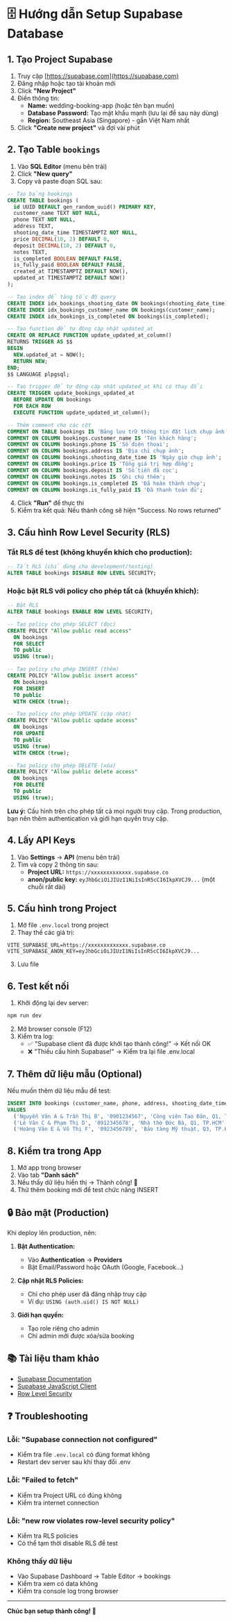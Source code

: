 # 🗄️ Hướng dẫn Setup Supabase Database

## 1. Tạo Project Supabase

1. Truy cập [https://supabase.com](https://supabase.com)
2. Đăng nhập hoặc tạo tài khoản mới
3. Click **"New Project"**
4. Điền thông tin:
   - **Name:** wedding-booking-app (hoặc tên bạn muốn)
   - **Database Password:** Tạo mật khẩu mạnh (lưu lại để sau này dùng)
   - **Region:** Southeast Asia (Singapore) - gần Việt Nam nhất
5. Click **"Create new project"** và đợi vài phút

## 2. Tạo Table `bookings`

1. Vào **SQL Editor** (menu bên trái)
2. Click **"New query"**
3. Copy và paste đoạn SQL sau:

```sql
-- Tạo bảng bookings
CREATE TABLE bookings (
  id UUID DEFAULT gen_random_uuid() PRIMARY KEY,
  customer_name TEXT NOT NULL,
  phone TEXT NOT NULL,
  address TEXT,
  shooting_date_time TIMESTAMPTZ NOT NULL,
  price DECIMAL(10, 2) DEFAULT 0,
  deposit DECIMAL(10, 2) DEFAULT 0,
  notes TEXT,
  is_completed BOOLEAN DEFAULT FALSE,
  is_fully_paid BOOLEAN DEFAULT FALSE,
  created_at TIMESTAMPTZ DEFAULT NOW(),
  updated_at TIMESTAMPTZ DEFAULT NOW()
);

-- Tạo index để tăng tốc độ query
CREATE INDEX idx_bookings_shooting_date ON bookings(shooting_date_time);
CREATE INDEX idx_bookings_customer_name ON bookings(customer_name);
CREATE INDEX idx_bookings_is_completed ON bookings(is_completed);

-- Tạo function để tự động cập nhật updated_at
CREATE OR REPLACE FUNCTION update_updated_at_column()
RETURNS TRIGGER AS $$
BEGIN
  NEW.updated_at = NOW();
  RETURN NEW;
END;
$$ LANGUAGE plpgsql;

-- Tạo trigger để tự động cập nhật updated_at khi có thay đổi
CREATE TRIGGER update_bookings_updated_at
  BEFORE UPDATE ON bookings
  FOR EACH ROW
  EXECUTE FUNCTION update_updated_at_column();

-- Thêm comment cho các cột
COMMENT ON TABLE bookings IS 'Bảng lưu trữ thông tin đặt lịch chụp ảnh cưới';
COMMENT ON COLUMN bookings.customer_name IS 'Tên khách hàng';
COMMENT ON COLUMN bookings.phone IS 'Số điện thoại';
COMMENT ON COLUMN bookings.address IS 'Địa chỉ chụp ảnh';
COMMENT ON COLUMN bookings.shooting_date_time IS 'Ngày giờ chụp ảnh';
COMMENT ON COLUMN bookings.price IS 'Tổng giá trị hợp đồng';
COMMENT ON COLUMN bookings.deposit IS 'Số tiền đã cọc';
COMMENT ON COLUMN bookings.notes IS 'Ghi chú thêm';
COMMENT ON COLUMN bookings.is_completed IS 'Đã hoàn thành chụp';
COMMENT ON COLUMN bookings.is_fully_paid IS 'Đã thanh toán đủ';
```

4. Click **"Run"** để thực thi
5. Kiểm tra kết quả: Nếu thành công sẽ hiện "Success. No rows returned"

## 3. Cấu hình Row Level Security (RLS)

### Tắt RLS để test (không khuyến khích cho production):

```sql
-- Tắt RLS (chỉ dùng cho development/testing)
ALTER TABLE bookings DISABLE ROW LEVEL SECURITY;
```

### Hoặc bật RLS với policy cho phép tất cả (khuyến khích):

```sql
-- Bật RLS
ALTER TABLE bookings ENABLE ROW LEVEL SECURITY;

-- Tạo policy cho phép SELECT (đọc)
CREATE POLICY "Allow public read access"
  ON bookings
  FOR SELECT
  TO public
  USING (true);

-- Tạo policy cho phép INSERT (thêm)
CREATE POLICY "Allow public insert access"
  ON bookings
  FOR INSERT
  TO public
  WITH CHECK (true);

-- Tạo policy cho phép UPDATE (cập nhật)
CREATE POLICY "Allow public update access"
  ON bookings
  FOR UPDATE
  TO public
  USING (true)
  WITH CHECK (true);

-- Tạo policy cho phép DELETE (xóa)
CREATE POLICY "Allow public delete access"
  ON bookings
  FOR DELETE
  TO public
  USING (true);
```

**Lưu ý:** Cấu hình trên cho phép tất cả mọi người truy cập. Trong production, bạn nên thêm authentication và giới hạn quyền truy cập.

## 4. Lấy API Keys

1. Vào **Settings** → **API** (menu bên trái)
2. Tìm và copy 2 thông tin sau:
   - **Project URL:** `https://xxxxxxxxxxxxx.supabase.co`
   - **anon/public key:** `eyJhbGciOiJIUzI1NiIsInR5cCI6IkpXVCJ9...` (một chuỗi rất dài)

## 5. Cấu hình trong Project

1. Mở file `.env.local` trong project
2. Thay thế các giá trị:

```env
VITE_SUPABASE_URL=https://xxxxxxxxxxxxx.supabase.co
VITE_SUPABASE_ANON_KEY=eyJhbGciOiJIUzI1NiIsInR5cCI6IkpXVCJ9...
```

3. Lưu file

## 6. Test kết nối

1. Khởi động lại dev server:
```bash
npm run dev
```

2. Mở browser console (F12)
3. Kiểm tra log:
   - ✅ "Supabase client đã được khởi tạo thành công!" → Kết nối OK
   - ❌ "Thiếu cấu hình Supabase!" → Kiểm tra lại file .env.local

## 7. Thêm dữ liệu mẫu (Optional)

Nếu muốn thêm dữ liệu mẫu để test:

```sql
INSERT INTO bookings (customer_name, phone, address, shooting_date_time, price, deposit, notes)
VALUES 
  ('Nguyễn Văn A & Trần Thị B', '0901234567', 'Công viên Tao Đàn, Q1, TP.HCM', '2025-11-15 08:00:00+07', 15000000, 5000000, 'Chụp ngoại cảnh buổi sáng'),
  ('Lê Văn C & Phạm Thị D', '0912345678', 'Nhà thờ Đức Bà, Q1, TP.HCM', '2025-11-20 14:00:00+07', 20000000, 8000000, 'Chụp trong nhà thờ + ngoại cảnh'),
  ('Hoàng Văn E & Võ Thị F', '0923456789', 'Bảo tàng Mỹ thuật, Q3, TP.HCM', '2025-11-25 09:00:00+07', 18000000, 6000000, 'Chụp concept nghệ thuật');
```

## 8. Kiểm tra trong App

1. Mở app trong browser
2. Vào tab **"Danh sách"**
3. Nếu thấy dữ liệu hiển thị → Thành công! 🎉
4. Thử thêm booking mới để test chức năng INSERT

## 🔒 Bảo mật (Production)

Khi deploy lên production, nên:

1. **Bật Authentication:**
   - Vào **Authentication** → **Providers**
   - Bật Email/Password hoặc OAuth (Google, Facebook...)

2. **Cập nhật RLS Policies:**
   - Chỉ cho phép user đã đăng nhập truy cập
   - Ví dụ: `USING (auth.uid() IS NOT NULL)`

3. **Giới hạn quyền:**
   - Tạo role riêng cho admin
   - Chỉ admin mới được xóa/sửa booking

## 📚 Tài liệu tham khảo

- [Supabase Documentation](https://supabase.com/docs)
- [Supabase JavaScript Client](https://supabase.com/docs/reference/javascript/introduction)
- [Row Level Security](https://supabase.com/docs/guides/auth/row-level-security)

## ❓ Troubleshooting

### Lỗi: "Supabase connection not configured"
- Kiểm tra file `.env.local` có đúng format không
- Restart dev server sau khi thay đổi .env

### Lỗi: "Failed to fetch"
- Kiểm tra Project URL có đúng không
- Kiểm tra internet connection

### Lỗi: "new row violates row-level security policy"
- Kiểm tra RLS policies
- Có thể tạm thời disable RLS để test

### Không thấy dữ liệu
- Vào Supabase Dashboard → Table Editor → bookings
- Kiểm tra xem có data không
- Kiểm tra console log trong browser

---

**Chúc bạn setup thành công! 🚀**

